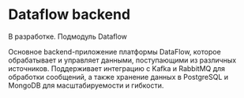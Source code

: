 # Dataflow backend

В разработке. Подмодуль Dataflow

Основное backend-приложение платформы DataFlow, которое обрабатывает и управляет данными, поступающими из различных источников. Поддерживает интеграцию с Kafka и RabbitMQ для обработки сообщений, а также хранение данных в PostgreSQL и MongoDB для масштабируемости и гибкости.
